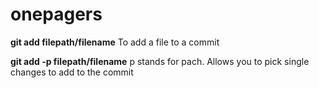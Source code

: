 # onepagers

**git add filepath/filename**    To add a file to a commit

**git add -p filepath/filename**  p stands for pach. Allows you to pick single changes to add to the commit

